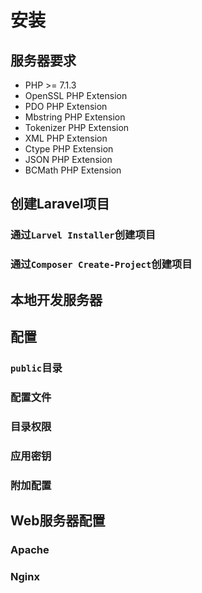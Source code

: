# 安装

## 服务器要求

- PHP >= 7.1.3
- OpenSSL PHP Extension
- PDO PHP Extension
- Mbstring PHP Extension
- Tokenizer PHP Extension
- XML PHP Extension
- Ctype PHP Extension
- JSON PHP Extension
- BCMath PHP Extension

## 创建Laravel项目

### 通过`Larvel Installer`创建项目

### 通过`Composer Create-Project`创建项目

## 本地开发服务器

## 配置

### `public`目录

### 配置文件

### 目录权限

### 应用密钥

### 附加配置

## Web服务器配置

### Apache

### Nginx
